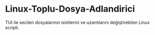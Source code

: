 # Linux-Toplu-Dosya-Adlandirici
TUI ile secilen dosyalarının isimlerini ve uzantılarını değiştirebilen Linux scripti.
